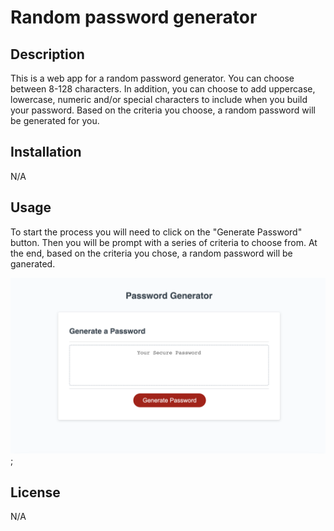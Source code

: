
# Random password generator

## Description

This is a web app for a random password generator. You can choose between 8-128 characters. In addition, you can choose to add uppercase, lowercase, numeric and/or special characters to include when you build your password. Based on the criteria you choose, a random password will be generated for you. 

## Installation

N/A

## Usage

To start the process you will need to click on the "Generate Password" button. Then you will be prompt with a series of criteria to choose from. At the end, based on the criteria you chose, a random password will be ganerated. 

![screenshot of the web app](/screenshot.png);


## License
N/A

